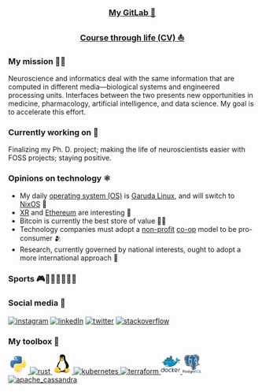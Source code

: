 <h3 align="center"><a href="https://gitlab.com/caniko">My GitLab 🦊</a></h3>

<h3 align="center"><a href="https://github.com/caniko/CourseOfLife/blob/trunk/cv_compressed.pdf">Course through life (CV) ⛵</a></h3>

### My mission 🥷🏻
Neuroscience and informatics deal with the same information that are computed in different media—biological systems and engineered processing units. Interfaces between the two presents new opportunities in medicine, pharmacology, artificial intelligence, and data science. My goal is to accelerate this effort.

### Currently working on 🔭
Finalizing my Ph. D. project; making the life of neuroscientists easier with FOSS projects; staying positive.

### Opinions on technology ⚛️
- My daily [operating system (OS)](https://en.wikipedia.org/wiki/Operating_system) is [Garuda Linux](https://garudalinux.org/), and will switch to [NixOS](https://nixos-and-flakes.thiscute.world/) 🦅
- [XR](https://en.wikipedia.org/wiki/Extended_reality) and [Ethereum](https://en.wikipedia.org/wiki/Ethereum) are interesting 🤖
- Bitcoin is currently the best store of value 🫰🏻
- Technology companies must adopt a [non-profit](https://en.wikipedia.org/wiki/Nonprofit_organization) [co-op](https://en.wikipedia.org/wiki/Cooperative) model to be pro-consumer 🫂
- Research, currently governed by national interests, ought to adopt a more international approach 🔬

### Sports 🎮🏋️‍♂️🏄‍♂️🏃‍♂️

### Social media 📱
<a href="https://www.instagram.com/caniko_ht/" target="blank"><img align="center" src="https://raw.githubusercontent.com/rahuldkjain/github-profile-readme-generator/master/src/images/icons/Social/instagram.svg" alt="instagram" height="30" width="40" /></a>
<a href="https://linkedin.com/in/canhtartanoglu" target="blank"><img align="center" src="https://raw.githubusercontent.com/rahuldkjain/github-profile-readme-generator/master/src/images/icons/Social/linked-in-alt.svg" alt="linkedIn" height="30" width="40" /></a>
<a href="https://twitter.com/canhtart" target="blank"><img align="center" src="https://raw.githubusercontent.com/rahuldkjain/github-profile-readme-generator/master/src/images/icons/Social/twitter.svg" alt="twitter" height="30" width="40" /></a>
<a href="https://stackoverflow.com/users/9793651" target="blank"><img align="center" src="https://raw.githubusercontent.com/rahuldkjain/github-profile-readme-generator/master/src/images/icons/Social/stack-overflow.svg" alt="stackoverflow" height="30" width="40" /></a>

### My toolbox 🧰
<a href="https://www.python.org" target="_blank" rel="noreferrer"> <img src="https://raw.githubusercontent.com/devicons/devicon/master/icons/python/python-original.svg" alt="python" width="40" height="40"/> </a>
<a href="https://www.rust-lang.org/" target="_blank" rel="noreferrer"> <img src="https://www.vectorlogo.zone/logos/rust-lang/rust-lang-icon.svg" alt="rust" width="40" height="40"/> </a>
<a href="https://www.linux.org/" target="_blank" rel="noreferrer"> <img src="https://raw.githubusercontent.com/devicons/devicon/master/icons/linux/linux-original.svg" alt="linux" width="40" height="40"/> </a>
<a href="https://kubernetes.io" target="_blank" rel="noreferrer"> <img src="https://www.vectorlogo.zone/logos/kubernetes/kubernetes-icon.svg" alt="kubernetes" width="40" height="40"/> </a>
<a href="https://terraform.io" target="_blank" rel="noreferrer"> <img src="https://www.vectorlogo.zone/logos/terraformio/terraformio-icon.svg" alt="terraform" width="40" height="40"/> </a>
<a href="https://www.docker.com/" target="_blank" rel="noreferrer"> <img src="https://raw.githubusercontent.com/devicons/devicon/master/icons/docker/docker-original-wordmark.svg" alt="docker" width="40" height="40"/>
<a href="https://www.postgresql.org" target="_blank" rel="noreferrer"> <img src="https://raw.githubusercontent.com/devicons/devicon/master/icons/postgresql/postgresql-original-wordmark.svg" alt="postgresql" width="40" height="40"/> </a>
<a href="https://cassandra.apache.org/_/index.html" target="_blank" rel="noreferrer"> <img src="https://www.vectorlogo.zone/logos/apache_cassandra/apache_cassandra-icon.svg" alt="apache_cassandra" width="40" height="40"/> </a>
